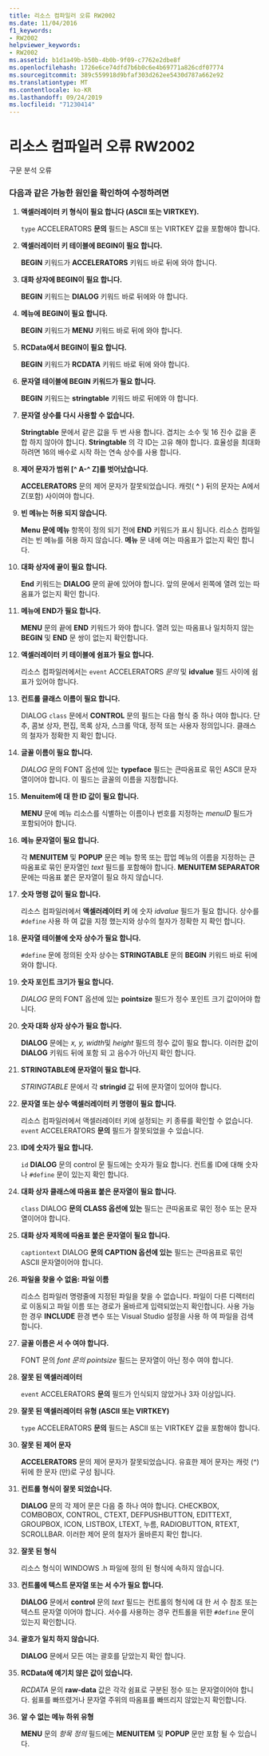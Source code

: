 ```yaml
---
title: 리소스 컴파일러 오류 RW2002
ms.date: 11/04/2016
f1_keywords:
- RW2002
helpviewer_keywords:
- RW2002
ms.assetid: b1d1a49b-b50b-4b0b-9f09-c7762e2dbe8f
ms.openlocfilehash: 1726e6ce74dfd7b6b0c6e4b69771a826cdf07774
ms.sourcegitcommit: 389c559918d9bfaf303d262ee5430d787a662e92
ms.translationtype: MT
ms.contentlocale: ko-KR
ms.lasthandoff: 09/24/2019
ms.locfileid: "71230414"
---
```

# <a name="resource-compiler-error-rw2002"></a>리소스 컴파일러 오류 RW2002

구문 분석 오류

### <a name="to-fix-by-checking-the-following-possible-causes"></a>다음과 같은 가능한 원인을 확인하여 수정하려면

1. **액셀러레이터 키 형식이 필요 합니다 (ASCII 또는 VIRTKEY).**

   `type` ACCELERATORS **문의** 필드는 ASCII 또는 VIRTKEY 값을 포함해야 합니다.

1. **액셀러레이터 키 테이블에 BEGIN이 필요 합니다.**

   **BEGIN** 키워드가 **ACCELERATORS** 키워드 바로 뒤에 와야 합니다.

1. **대화 상자에 BEGIN이 필요 합니다.**

   **BEGIN** 키워드는 **DIALOG** 키워드 바로 뒤에와 야 합니다.

1. **메뉴에 BEGIN이 필요 합니다.**

   **BEGIN** 키워드가 **MENU** 키워드 바로 뒤에 와야 합니다.

1. **RCData에서 BEGIN이 필요 합니다.**

   **BEGIN** 키워드가 **RCDATA** 키워드 바로 뒤에 와야 합니다.

1. **문자열 테이블에 BEGIN 키워드가 필요 합니다.**

   **BEGIN** 키워드는 **stringtable** 키워드 바로 뒤에와 야 합니다.

1. **문자열 상수를 다시 사용할 수 없습니다.**

   **Stringtable** 문에서 같은 값을 두 번 사용 합니다. 겹치는 소수 및 16 진수 값을 혼합 하지 않아야 합니다. **Stringtable** 의 각 ID는 고유 해야 합니다. 효율성을 최대화 하려면 16의 배수로 시작 하는 연속 상수를 사용 합니다.

1. **제어 문자가 범위 [^ A-^ Z]를 벗어났습니다.**

   **ACCELERATORS** 문의 제어 문자가 잘못되었습니다. 캐럿( **^** ) 뒤의 문자는 A에서 Z(포함) 사이여야 합니다.

1. **빈 메뉴는 허용 되지 않습니다.**

   **Menu 문에 메뉴** 항목이 정의 되기 전에 **END** 키워드가 표시 됩니다. 리소스 컴파일러는 빈 메뉴를 허용 하지 않습니다. **메뉴** 문 내에 여는 따옴표가 없는지 확인 합니다.

1. **대화 상자에 끝이 필요 합니다.**

   **End** 키워드는 **DIALOG** 문의 끝에 있어야 합니다. 앞의 문에서 왼쪽에 열려 있는 따옴표가 없는지 확인 합니다.

1. **메뉴에 END가 필요 합니다.**

   **MENU** 문의 끝에 **END** 키워드가 와야 합니다. 열려 있는 따옴표나 일치하지 않는 **BEGIN** 및 **END** 문 쌍이 없는지 확인합니다.

1. **액셀러레이터 키 테이블에 쉼표가 필요 합니다.**

   리소스 컴파일러에서는 `event` ACCELERATORS *문의* 및 **idvalue** 필드 사이에 쉼표가 있어야 합니다.

1. **컨트롤 클래스 이름이 필요 합니다.**

   DIALOG `class` 문에서 **CONTROL** 문의 필드는 다음 형식 중 하나 여야 합니다. 단추, 콤보 상자, 편집, 목록 상자, 스크롤 막대, 정적 또는 사용자 정의입니다. 클래스의 철자가 정확한 지 확인 합니다.

1. **글꼴 이름이 필요 합니다.**

   *DIALOG* 문의 FONT 옵션에 있는 **typeface** 필드는 큰따옴표로 묶인 ASCII 문자열이어야 합니다. 이 필드는 글꼴의 이름을 지정합니다.

1. **Menuitem에 대 한 ID 값이 필요 합니다.**

   **MENU** 문에 메뉴 리소스를 식별하는 이름이나 번호를 지정하는 *menuID* 필드가 포함되어야 합니다.

1. **메뉴 문자열이 필요 합니다.**

   각 **MENUITEM** 및 **POPUP** 문은 메뉴 항목 또는 팝업 메뉴의 이름을 지정하는 큰따옴표로 묶인 문자열인 *text* 필드를 포함해야 합니다. **MENUITEM SEPARATOR** 문에는 따옴표 붙은 문자열이 필요 하지 않습니다.

1. **숫자 명령 값이 필요 합니다.**

   리소스 컴파일러에서 **액셀러레이터 키** 에 숫자 *idvalue* 필드가 필요 합니다. 상수를 `#define` 사용 하 여 값을 지정 했는지와 상수의 철자가 정확한 지 확인 합니다.

1. **문자열 테이블에 숫자 상수가 필요 합니다.**

   `#define` 문에 정의된 숫자 상수는 **STRINGTABLE** 문의 **BEGIN** 키워드 바로 뒤에 와야 합니다.

1. **숫자 포인트 크기가 필요 합니다.**

   *DIALOG* 문의 FONT 옵션에 있는 **pointsize** 필드가 정수 포인트 크기 값이어야 합니다.

1. **숫자 대화 상자 상수가 필요 합니다.**

   **DIALOG** 문에는 *x, y, width*및 *height* 필드의 정수 값이 필요 합니다. 이러한 값이 **DIALOG** 키워드 뒤에 포함 되 고 음수가 아닌지 확인 합니다.

1. **STRINGTABLE에 문자열이 필요 합니다.**

   *STRINGTABLE* 문에서 각 **stringid** 값 뒤에 문자열이 있어야 합니다.

1. **문자열 또는 상수 액셀러레이터 키 명령이 필요 합니다.**

   리소스 컴파일러에서 액셀러레이터 키에 설정되는 키 종류를 확인할 수 없습니다. `event` ACCELERATORS **문의** 필드가 잘못되었을 수 있습니다.

1. **ID에 숫자가 필요 합니다.**

   `id` **DIALOG** 문의 control 문 필드에는 숫자가 필요 합니다. 컨트롤 ID에 대해 숫자나 `#define` 문이 있는지 확인 합니다.

1. **대화 상자 클래스에 따옴표 붙은 문자열이 필요 합니다.**

   `class` DIALOG **문의 CLASS 옵션에 있는** 필드는 큰따옴표로 묶인 정수 또는 문자열이어야 합니다.

1. **대화 상자 제목에 따옴표 붙은 문자열이 필요 합니다.**

   `captiontext` DIALOG **문의 CAPTION 옵션에 있는** 필드는 큰따옴표로 묶인 ASCII 문자열이어야 합니다.

1. **파일을 찾을 수 없음: 파일 이름**

   리소스 컴파일러 명령줄에 지정된 파일을 찾을 수 없습니다. 파일이 다른 디렉터리로 이동되고 파일 이름 또는 경로가 올바르게 입력되었는지 확인합니다. 사용 가능한 경우 **INCLUDE** 환경 변수 또는 Visual Studio 설정을 사용 하 여 파일을 검색 합니다.

1. **글꼴 이름은 서 수 여야 합니다.**

   FONT 문의 *font 문의 pointsize* 필드는 문자열이 아닌 정수 여야 합니다.

1. **잘못 된 액셀러레이터**

   `event` ACCELERATORS **문의** 필드가 인식되지 않았거나 3자 이상입니다.

1. **잘못 된 액셀러레이터 유형 (ASCII 또는 VIRTKEY)**

   `type` ACCELERATORS **문의** 필드는 ASCII 또는 VIRTKEY 값을 포함해야 합니다.

1. **잘못 된 제어 문자**

   **ACCELERATORS** 문의 제어 문자가 잘못되었습니다. 유효한 제어 문자는 캐럿 (^) 뒤에 한 문자 (만)로 구성 됩니다.

1. **컨트롤 형식이 잘못 되었습니다.**

   **DIALOG** 문의 각 제어 문은 다음 중 하나 여야 합니다. CHECKBOX, COMBOBOX, CONTROL, CTEXT, DEFPUSHBUTTON, EDITTEXT, GROUPBOX, ICON, LISTBOX, LTEXT, 누름, RADIOBUTTON, RTEXT, SCROLLBAR. 이러한 제어 문의 철자가 올바른지 확인 합니다.

1. **잘못 된 형식**

   리소스 형식이 WINDOWS .h 파일에 정의 된 형식에 속하지 않습니다.

1. **컨트롤에 텍스트 문자열 또는 서 수가 필요 합니다.**

   **DIALOG** 문에서 **control** 문의 *text* 필드는 컨트롤의 형식에 대 한 서 수 참조 또는 텍스트 문자열 이어야 합니다. 서수를 사용하는 경우 컨트롤을 위한 `#define` 문이 있는지 확인합니다.

1. **괄호가 일치 하지 않습니다.**

   **DIALOG** 문에서 모든 여는 괄호를 닫았는지 확인 합니다.

1. **RCData에 예기치 않은 값이 있습니다.**

   *RCDATA* 문의 **raw-data** 값은 각각 쉼표로 구분된 정수 또는 문자열이어야 합니다. 쉼표를 빠뜨렸거나 문자열 주위의 따옴표를 빠뜨리지 않았는지 확인합니다.

1. **알 수 없는 메뉴 하위 유형**

   **MENU** 문의 *항목 정의* 필드에는 **MENUITEM** 및 **POPUP** 문만 포함 될 수 있습니다.